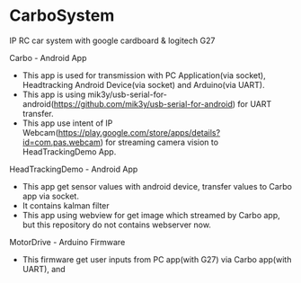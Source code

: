 # CarboSystem
IP RC car system with google cardboard &amp; logitech G27

Carbo - Android App
- This app is used for transmission with PC Application(via socket), Headtracking Android Device(via socket) and Arduino(via UART).
- This app is using mik3y/usb-serial-for-android(https://github.com/mik3y/usb-serial-for-android) for UART transfer.
- This app use intent of IP Webcam(https://play.google.com/store/apps/details?id=com.pas.webcam) for streaming camera vision to HeadTrackingDemo App.
 
HeadTrackingDemo - Android App
- This app get sensor values with android device, transfer values to Carbo app via socket.
- It contains kalman filter 
- This app using webview for get image which streamed by Carbo app, but this repository do not contains webserver now.
 
MotorDrive - Arduino Firmware
- This firmware get user inputs from PC app(with G27) via Carbo app(with UART), and
